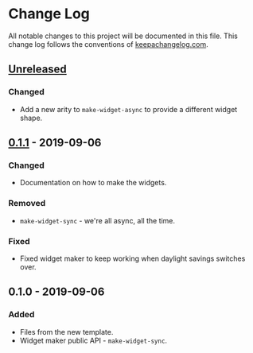 # Change Log
All notable changes to this project will be documented in this file. This change log follows the conventions of [keepachangelog.com](http://keepachangelog.com/).

## [Unreleased]
### Changed
- Add a new arity to `make-widget-async` to provide a different widget shape.

## [0.1.1] - 2019-09-06
### Changed
- Documentation on how to make the widgets.

### Removed
- `make-widget-sync` - we're all async, all the time.

### Fixed
- Fixed widget maker to keep working when daylight savings switches over.

## 0.1.0 - 2019-09-06
### Added
- Files from the new template.
- Widget maker public API - `make-widget-sync`.

[Unreleased]: https://github.com/your-name/projecteuler/compare/0.1.1...HEAD
[0.1.1]: https://github.com/your-name/projecteuler/compare/0.1.0...0.1.1
